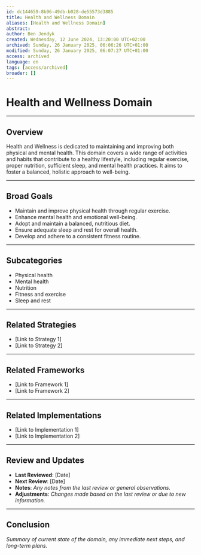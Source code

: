 ```yaml
---
id: dc144659-8b96-49db-b028-de55573d3885
title: Health and Wellness Domain
aliases: [Health and Wellness Domain]
abstract:
author: Ben Jendyk
created: Wednesday, 12 June 2024, 13:20:00 UTC+02:00
archived: Sunday, 26 January 2025, 06:06:26 UTC+01:00
modified: Sunday, 26 January 2025, 06:07:27 UTC+01:00
access: archived 
language: en
tags: [access/archived]
broader: []
---
```


# Health and Wellness Domain

--- 

## Overview

Health and Wellness is dedicated to maintaining and improving both physical and mental health. This domain covers a wide range of activities and habits that contribute to a healthy lifestyle, including regular exercise, proper nutrition, sufficient sleep, and mental health practices. It aims to foster a balanced, holistic approach to well-being.

--- 

## Broad Goals

- Maintain and improve physical health through regular exercise.
- Enhance mental health and emotional well-being.
- Adopt and maintain a balanced, nutritious diet.
- Ensure adequate sleep and rest for overall health.
- Develop and adhere to a consistent fitness routine.

--- 

## Subcategories

- Physical health
- Mental health
- Nutrition
- Fitness and exercise
- Sleep and rest

--- 

## Related Strategies

- [Link to Strategy 1]
- [Link to Strategy 2]

--- 

## Related Frameworks

- [Link to Framework 1]
- [Link to Framework 2]

--- 

## Related Implementations

- [Link to Implementation 1]
- [Link to Implementation 2]

---

## Review and Updates

- **Last Reviewed**: [Date] 
- **Next Review**: [Date] 
- **Notes**: *Any notes from the last review or general observations.* 
- **Adjustments**: *Changes made based on the last review or due to new information.*

--- 

## Conclusion

*Summary of current state of the domain, any immediate next steps, and long-term plans.*
